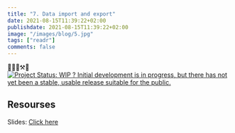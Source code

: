 ```yaml
---
title: "7. Data import and export"
date: 2021-08-15T11:39:22+02:00
publishdate: 2021-08-15T11:39:22+02:00
image: "/images/blog/5.jpg"
tags: ["readr"]
comments: false
---
```


👷🧑🔧⚒️🔩 [![Project Status: WIP ? Initial development is in progress, but there
has not yet been a stable, usable release suitable for the
public.](https://www.repostatus.org/badges/latest/wip.svg)](https://www.repostatus.org/#wip)


## Resourses

Slides: [Click here](/slides/7dataimport_export/7_import_export.html)